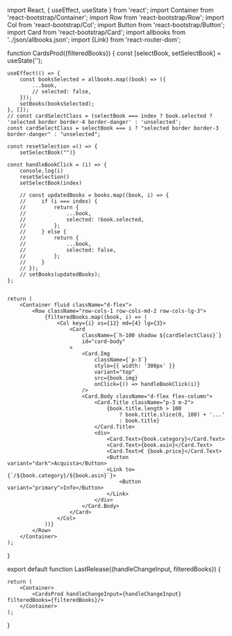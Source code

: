 import React, { useEffect, useState } from 'react';
import Container from 'react-bootstrap/Container';
import Row from 'react-bootstrap/Row';
import Col from 'react-bootstrap/Col';
import Button from 'react-bootstrap/Button';
import Card from 'react-bootstrap/Card';
import allbooks from '../json/allbooks.json';
import {Link} from 'react-router-dom';

function CardsProd({filteredBooks}) {
    const [selectBook, setSelectBook] = useState('');

    useEffect(() => {
        const booksSelected = allbooks.map((book) => ({
            ...book,
            // selected: false,
        }));
        setBooks(booksSelected);
    }, []);
    // const cardSelectClass = (selectBook === index ? book.selected ? 'selected border border-4 border-danger' : 'unselected';
    const cardSelectClass = selectBook === i ? "selected border border-3 border-danger" : "unselected";

    const resetSelection =() => {
        setSelectBook("")}

    const handleBookClick = (i) => {
        console.log(i)
        resetSelection()
        setSelectBook(index)

        // const updatedBooks = books.map((book, i) => {
        //     if (i === index) {
        //         return {
        //             ...book,
        //             selected: !book.selected,
        //         };
        //     } else {
        //         return {
        //             ...book,
        //             selected: false,
        //         };
        //     }
        // });
        // setBooks(updatedBooks);
    };


    return (
        <Container fluid className="d-flex">
            <Row className="row-cols-1 row-cols-md-2 row-cols-lg-3">
                {filteredBooks.map((book, i) => (
                    <Col key={i} xs={12} md={4} lg={3}>
                        <Card
                            className={`h-100 shadow ${cardSelectClass}`}
                            id="card-body"
                        >
                            <Card.Img
                                className={`p-3`}
                                style={{ width: '300px' }}
                                variant="top"
                                src={book.img}
                                onClick={() => handleBookClick(i)}
                            />
                            <Card.Body className="d-flex flex-column">
                                <Card.Title className="p-3 m-2">
                                    {book.title.length > 100
                                        ? book.title.slice(0, 100) + '...'
                                        : book.title}
                                </Card.Title>
                                <div>
                                    <Card.Text>{book.category}</Card.Text>
                                    <Card.Text>{book.asin}</Card.Text>
                                    <Card.Text>€ {book.price}</Card.Text>
                                    <Button variant="dark">Acquista</Button>
                                    <Link to={`/${book.category}/${book.asin}`}>
                                        <Button variant="primary">Info</Button>
                                    </Link>
                                </div>
                            </Card.Body>
                        </Card>
                    </Col>
                ))}
            </Row>
        </Container>
    );
}

export default function LastRelease({handleChangeInput, filteredBooks}) {


    return (
        <Container>
            <CardsProd handleChangeInput={handleChangeInput} filteredBooks={filteredBooks}/>
        </Container>
    );
}

